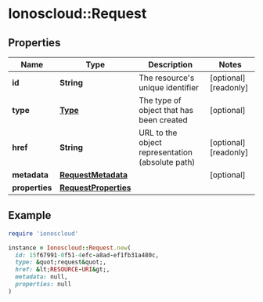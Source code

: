 # Ionoscloud::Request

## Properties

| Name | Type | Description | Notes |
| ---- | ---- | ----------- | ----- |
| **id** | **String** | The resource&#39;s unique identifier | [optional][readonly] |
| **type** | [**Type**](Type.md) | The type of object that has been created | [optional] |
| **href** | **String** | URL to the object representation (absolute path) | [optional][readonly] |
| **metadata** | [**RequestMetadata**](RequestMetadata.md) |  | [optional] |
| **properties** | [**RequestProperties**](RequestProperties.md) |  |  |

## Example

```ruby
require 'ionoscloud'

instance = Ionoscloud::Request.new(
  id: 15f67991-0f51-4efc-a8ad-ef1fb31a480c,
  type: &quot;request&quot;,
  href: &lt;RESOURCE-URI&gt;,
  metadata: null,
  properties: null
)
```

